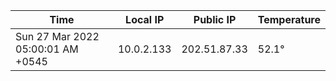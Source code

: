 | Time     | Local IP | Public IP | Temperature |
| ----------- | ----------- | ----------- | ----------- |
| Sun 27 Mar 2022 05:00:01 AM +0545      | 10.0.2.133     | 202.51.87.33  | 52.1° |
